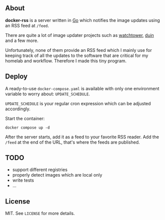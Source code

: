 ## About

**docker-rss** is a server written in [Go](https://go.dev/) which notifies the image updates using an RSS feed at `/feed`.

There are quite a lot of image updater projects such as [watchtower](https://github.com/containrrr/watchtower/), [duin](https://github.com/crazy-max/duin) and a few more.

Unfortunately, none of them provide an RSS feed which I mainly use for keeping track of all the updates to the software that are critical for my homelab and workflow. Therefore I made this tiny program.

## Deploy

A ready-to-use `docker-compose.yaml` is available with only one environment variable to worry about: `UPDATE_SCHEDULE`.

`UPDATE_SCHEDULE` is your regular cron expression which can be adjusted accordingly.

Start the container:

```
docker compose up -d
```

After the server starts, add it as a feed to your favorite RSS reader. Add the `/feed` at the end of the URL, that's where the feeds are published.

## TODO

- support different registries
- properly detect images which are local only
- write tests
- ...

## License

MIT. See `LICENSE` for more details.
